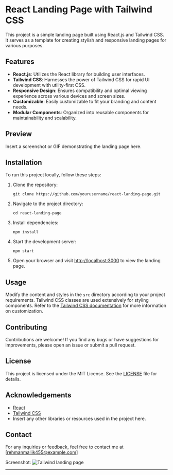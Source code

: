 # React Landing Page with Tailwind CSS

This project is a simple landing page built using React.js and Tailwind CSS. It serves as a template for creating stylish and responsive landing pages for various purposes.

## Features

- **React.js**: Utilizes the React library for building user interfaces.
- **Tailwind CSS**: Harnesses the power of Tailwind CSS for rapid UI development with utility-first CSS.
- **Responsive Design**: Ensures compatibility and optimal viewing experience across various devices and screen sizes.
- **Customizable**: Easily customizable to fit your branding and content needs.
- **Modular Components**: Organized into reusable components for maintainability and scalability.

## Preview

Insert a screenshot or GIF demonstrating the landing page here.

## Installation

To run this project locally, follow these steps:

1. Clone the repository:

   ```
   git clone https://github.com/yourusername/react-landing-page.git
   ```

2. Navigate to the project directory:

   ```
   cd react-landing-page
   ```

3. Install dependencies:

   ```
   npm install
   ```

4. Start the development server:

   ```
   npm start
   ```

5. Open your browser and visit [http://localhost:3000](http://localhost:3000) to view the landing page.

## Usage

Modify the content and styles in the `src` directory according to your project requirements. Tailwind CSS classes are used extensively for styling components. Refer to the [Tailwind CSS documentation](https://tailwindcss.com/docs) for more information on customization.

## Contributing

Contributions are welcome! If you find any bugs or have suggestions for improvements, please open an issue or submit a pull request.

## License

This project is licensed under the MIT License. See the [LICENSE](LICENSE) file for details.

## Acknowledgements

- [React](https://reactjs.org/)
- [Tailwind CSS](https://tailwindcss.com/)
- Insert any other libraries or resources used in the project here.

## Contact

For any inquiries or feedback, feel free to contact me at [rehmanmaliik455@example.com]

 Screenshot:
 ![Tailwind landing page](https://github.com/Abdulrehmnn/Tailwind-Landing-Page/assets/101114164/f7154fac-93af-4a2d-991f-53bfd67c30c2)

---
